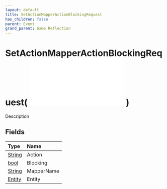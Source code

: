 ```yaml
---
layout: default
title: SetActionMapperActionBlockingRequest
has_children: false
parent: Event
grand_parent: Game Reflection
---
```

# SetActionMapperActionBlockingRequest( ![ EntityEventBase ](/game-reflection/events/entity_event_base.md) )
Description 

## Fields
| Type | Name |
|:-------------|:--------------|
| [String](/game-reflection/components/string.md) | Action |
| [bool](/game-reflection/components/bool.md) | Blocking |
| [String](/game-reflection/components/string.md) | MapperName |
| [Entity](/game-reflection/classes/entity.md) | Entity |
